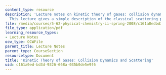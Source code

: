 ```yaml
---
content_type: resource
description: 'Lecture notes on kinetic theory of gases: collision dynamics and scattering.
  This lecture gives a simple description of the classical scattering process.'
file: /media/courses/5-62-physical-chemistry-ii-spring-2008/c161a0edbd3d9326668a035b0de5e9f6_30_562ln08.pdf
file_type: application/pdf
learning_resource_types:
- Lecture Notes
ocw_type: OCWFile
parent_title: Lecture Notes
parent_type: CourseSection
resourcetype: Document
title: 'Kinetic Theory of Gases: Collision Dynamics and Scattering'
uid: c161a0ed-bd3d-9326-668a-035b0de5e9f6
---
```

